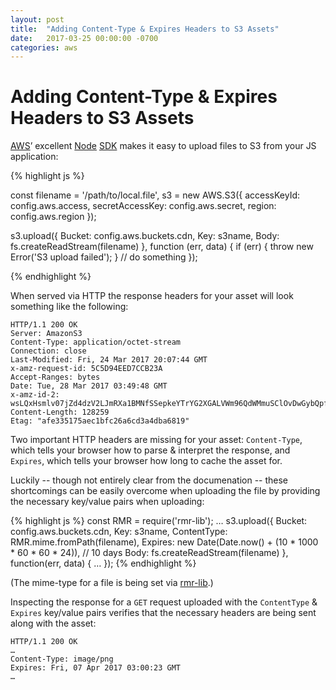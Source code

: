 ```yaml
---
layout: post
title:  "Adding Content-Type & Expires Headers to S3 Assets"
date:   2017-03-25 00:00:00 -0700
categories: aws
---
```


# Adding Content-Type & Expires Headers to S3 Assets

[AWS](https://aws.amazon.com)’ excellent [Node](https://nodejs.org) [SDK](https://aws.amazon.com/sdk-for-node-js/) makes it easy to upload files to S3 from your JS application:

{% highlight js %}

const
  filename = '/path/to/local.file',
  s3 = new AWS.S3({
    accessKeyId: config.aws.access,
    secretAccessKey: config.aws.secret,
    region: config.aws.region
  });

s3.upload({
    Bucket: config.aws.buckets.cdn,
    Key: s3name,
    Body: fs.createReadStream(filename)
  },
  function (err, data) {
    if (err) {
      throw new Error('S3 upload failed');
    } 
    // do something
});

{% endhighlight %}

When served via HTTP the response headers for your asset will look something like the following:

```
HTTP/1.1 200 OK
Server: AmazonS3
Content-Type: application/octet-stream
Connection: close
Last-Modified: Fri, 24 Mar 2017 20:07:44 GMT
x-amz-request-id: 5C5D94EED7CCB23A
Accept-Ranges: bytes
Date: Tue, 28 Mar 2017 03:49:48 GMT
x-amz-id-2: wsLQxHsmlv07jZd4dzV2LJmRXa1BMNfSSepkeYTrYG2XGALVWm96QdWMmuSClOvDwGybQpfeAow=
Content-Length: 128259
Etag: "afe335175aec1bfc26a6cd3a4dba6819"
```

Two important HTTP headers are missing for your asset: `Content-Type`, which tells your browser how to parse & interpret the response, and `Expires`, which tells your browser how long to cache the asset for.

Luckily -- though not entirely clear from the documenation -- these shortcomings can be easily overcome when uploading the file by providing the necessary key/value pairs when uploading:

{% highlight js %}
const
  RMR = require('rmr-lib');
  …
  s3.upload({
    Bucket: config.aws.buckets.cdn,
    Key: s3name,
    ContentType: RMR.mime.fromPath(filename),
    Expires: new Date(Date.now() + (10 * 1000 * 60 * 60 * 24)), // 10 days
    Body: fs.createReadStream(filename)
  }, function(err, data) { 
    …
  });
{% endhighlight %}

(The mime-type for a file is being set via [rmr-lib](https://www.npmjs.com/package/rmr-lib).)

Inspecting the response for a `GET` request uploaded with the `ContentType` & `Expires` key/value pairs verifies that the necessary headers are being sent along with the asset:

```
HTTP/1.1 200 OK
…
Content-Type: image/png
Expires: Fri, 07 Apr 2017 03:00:23 GMT
…
```
